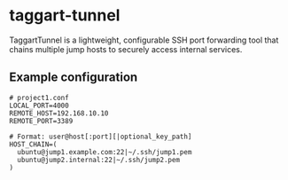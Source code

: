 # taggart-tunnel
TaggartTunnel is a lightweight, configurable SSH port forwarding tool that chains multiple jump hosts to securely access internal services.


## Example configuration


```
# project1.conf
LOCAL_PORT=4000
REMOTE_HOST=192.168.10.10
REMOTE_PORT=3389

# Format: user@host[:port][|optional_key_path]
HOST_CHAIN=(
  ubuntu@jump1.example.com:22|~/.ssh/jump1.pem
  ubuntu@jump2.internal:22|~/.ssh/jump2.pem
)

```
